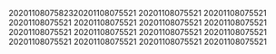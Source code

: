 2020110807582320201108075521
20201108075521
20201108075521
20201108075521
20201108075521
20201108075521
20201108075521
20201108075521
20201108075521
20201108075521
20201108075521
20201108075521
20201108075521
20201108075521
20201108075521
